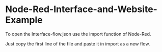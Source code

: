 # Node-Red-Interface-and-Website-Example

To open the Interface-flow.json use the import function of Node-Red.

Just copy the first line of the file and paste it in import as a new flow.
